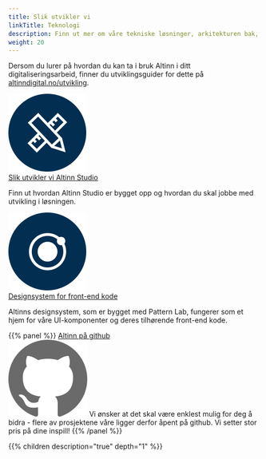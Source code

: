 ```yaml
---
title: Slik utvikler vi
linkTitle: Teknologi
description: Finn ut mer om våre tekniske løsninger, arkitekturen bak, og hvordan vi utvikler.
weight: 20
---
```


Dersom du lurer på hvordan du kan ta i bruk Altinn i ditt digitaliseringsarbeid,
finner du utviklingsguider for dette på [altinndigital.no/utvikling](https://altinndigital.no/utvikling).


<div class="a-card a-cardImage mt-3 mb-3">
  <img src="/images/altinnstudio_ikon.svg" alt="Illustrasjon tilganger">
  <div class="a-cardImage-text">
    <a href="/teknologi/altinnstudio/" class="a-linkFeatured ">
      Slik utvikler vi Altinn Studio
      <i class="ai ai-sm ai-nw ai-nw-right ai-arrowright"></i>
    </a>
    <p class="pt-1">Finn ut hvordan Altinn Studio er bygget opp og hvordan du skal jobbe med utvikling i løsningen. 
</p></div>
</div>

<div class="a-card a-cardImage mt-3 mb-3">
  <img src="/images/designsystem_ikon.svg" alt="Illustrasjon utviklingsguider">
  <div class="a-cardImage-text">
    <a href="/teknologi/front-end-designsystem/" class="a-linkFeatured">
      Designsystem for front-end kode
      <i class="ai ai-sm ai-nw ai-nw-right ai-arrowright"></i>
    </a>
    <p class="pt-1">Altinns designsystem, som er bygget med Pattern Lab, fungerer som et hjem for våre UI-komponenter og deres tilhørende front-end kode. </p>
  </div>
</div>

{{% panel %}}
<a href="https://github.com/altinn" class="a-linkFeatured">
    Altinn på github
</a><br>
<img class="float-right" src="/images/github.svg" alt="github logo">
Vi ønsker at det skal være enklest mulig for deg å bidra - flere av prosjektene våre ligger derfor åpent på github. Vi setter stor pris på dine inspill! 
{{% /panel %}}

{{% children description="true" depth="1" %}}